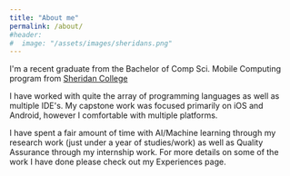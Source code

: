 ```yaml
---
title: "About me"
permalink: /about/
#header:
#  image: "/assets/images/sheridans.png"
---
```


I'm a recent graduate from the Bachelor of Comp Sci. Mobile Computing program from [Sheridan College](https://www.google.com)

I have worked with quite the array of programming languages as well as multiple IDE's. My capstone work was focused primarily on iOS and Android, however I comfortable with multiple platforms.

I have spent a fair amount of time with AI/Machine learning through my research work (just under a year of studies/work) as well as Quality Assurance through my internship work. For more details on some of the work I have done please check out my Experiences page.
